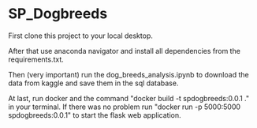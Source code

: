 # SP_Dogbreeds

First clone this project to your local desktop.

After that use anaconda navigator and install all dependencies from the requirements.txt.

Then (very important) run the dog_breeds_analysis.ipynb to download the data from kaggle and save them in the sql database.

At last, run docker and the command "docker build -t spdogbreeds:0.0.1 ." in your terminal. 
If there was no problem run "docker run -p 5000:5000 spdogbreeds:0.0.1" to start the flask web application.